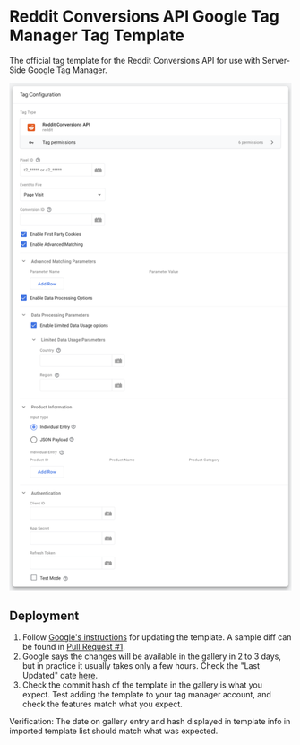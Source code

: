 # Reddit Conversions API Google Tag Manager Tag Template

The official tag template for the Reddit Conversions API for use with Server-Side Google Tag Manager.

![screenshot](tag-screenshot.png)

## Deployment

1. Follow [Google's instructions](https://developers.google.com/tag-platform/tag-manager/templates/gallery#update_your_template) for updating the template. A sample diff can be found in [Pull Request #1](https://github.com/reddit/reddit-ss-gtm-template/pull/1).
2. Google says the changes will be available in the gallery in 2 to 3 days, but in practice it usually takes only a few hours. Check the "Last Updated" date [here](https://tagmanager.google.com/gallery/#/owners/reddit/templates/reddit-ss-gtm-template).
3. Check the commit hash of the template in the gallery is what you expect.  Test adding the template to your tag manager account, and check the features match what you expect.

Verification: The date on gallery entry and hash displayed in template info in imported template list should match what was expected.
